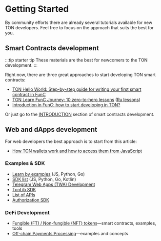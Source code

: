 # Getting Started

By community efforts there are already several tutorials available for new TON developers. Feel free to focus on the approach that suits the best for you.

## Smart Contracts development

:::tip starter tip
These materials are the best for newcomers to the TON development.
:::

Right now, there are three great approaches to start developing TON smart contracts:
* [TON Hello World: Step-by-step guide for writing your first smart contract in FunC](https://society.ton.org/ton-hello-world-step-by-step-guide-for-writing-your-first-smart-contract-in-func)
* [TON Learn FunC Journey: 10 zero-to-hero lessons](https://society.ton.org/func-journey-part-1) ([Ru lessons](https://github.com/romanovichim/TonFunClessons_ru))
* [Introduction in FunC: how to start developing in TON?](https://dev.to/dvlkv/introduction-in-func-how-to-start-developing-in-ton-50hp)

Or just go to the [INTRODUCTION](/develop/smart-contracts) section of smart contracts development.

## Web and dApps development

For web developers the best approach is to start from this article:  
* [How TON wallets work and how to access them from JavaScript](https://society.ton.org/how-ton-wallets-work-and-how-to-access-them-from-javascript)

### Examples & SDK

* [Learn by examples](/develop/dapps/#examples) (JS, Python, Go)
* [SDK list](/develop/dapps/#sdk) (JS, Python, Go, Kotlin)
* [Telegram Web Apps (TWA) Development](/develop/dapps/#telegram-webapps-twa)
* [TonLib SDK](/develop/dapps/#tonlib-sdk)
* [List of APIs](/develop/dapps/#apis)
* [Authorization SDK](/develop/dapps/#authorization-sdk)

### DeFi Development

* [Fungible (FT) / Non-fungible (NFT) tokens](/develop/dapps/defi/tokens)—smart contracts, examples, tools
* [Off-chain Payments Processing](/develop/dapps/payment-processing/overview)—examples and concepts

